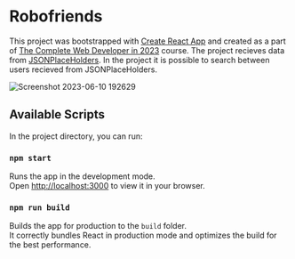 # Robofriends

This project was bootstrapped with [Create React App](https://github.com/facebook/create-react-app) and created as a part of [The Complete Web Developer in 2023](https://www.udemy.com/course/the-complete-web-developer-zero-to-mastery/) course. The project recieves data from [JSONPlaceHolders](https://jsonplaceholder.typicode.com/users). In the project it is possible to search between users recieved from JSONPlaceHolders.

![Screenshot 2023-06-10 192629](https://github.com/esabaliauskaite/robofriends/assets/59394960/57afdffd-bbf5-4d9b-aeac-993602f245e3)

## Available Scripts

In the project directory, you can run:

### `npm start`

Runs the app in the development mode.\
Open [http://localhost:3000](http://localhost:3000) to view it in your browser.

### `npm run build`

Builds the app for production to the `build` folder.\
It correctly bundles React in production mode and optimizes the build for the best performance.



